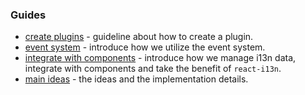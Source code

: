 ### Guides

 * [create plugins](./createPlugins.md) - guideline about how to create a plugin.
 * [event system](./eventSystem.md) - introduce how we utilize the event system.
 * [integrate with components](./integrateWithComponents.md) - introduce how we manage i13n data, integrate with components and take the benefit of `react-i13n`.
 * [main ideas](./mainIdeas.md) - the ideas and the implementation details.
